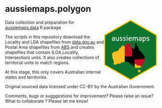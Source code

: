 # aussiemaps.polygon
<img src="https://github.com/carlosyanez/aussiemaps/raw/master/img/hexSticker.png" width = "175" height = "200" align="right" />


Data collection and preparation for [aussiemaps.data](https://github.com/carlosyanez/aussiemaps.data) R package.

The scripts in this repository download the Locality and LGA shapefiles from [data.gov.au](https://data.gov.au) and Postal Area shapefiles from [ABS](https://abs.gov.au) and creates shapefiles that contain (LGA,Locality, Intersection) units. It also creates collections of territorial units to match regions.


At this stage, this only covers Australian internal states and territories.

Original sourced data licensed under CC-BY by the Australian Government.

Comments, bugs or sugggestions for improvement? Please raise an issue?
What to collaborate ? Please let me know!
